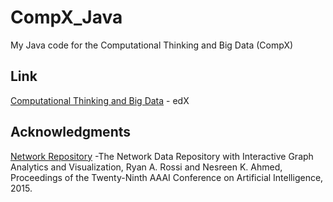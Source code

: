 # CompX_Java
My Java code for the Computational Thinking and Big Data (CompX)


## Link
[Computational Thinking and Big Data](https://www.edx.org/course/computational-thinking-big-data-adelaidex-compx) - edX 


## Acknowledgments
[Network Repository](http://networkrepository.com)
-The Network Data Repository with Interactive Graph Analytics and Visualization, Ryan A. Rossi and Nesreen K. Ahmed, Proceedings of the Twenty-Ninth AAAI Conference on Artificial Intelligence, 2015.
